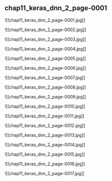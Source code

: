## chap11_keras_dnn_2_page-0001
![[chap11_keras_dnn_2_page-0001.jpg]]

![[chap11_keras_dnn_2_page-0002.jpg]]

![[chap11_keras_dnn_2_page-0003.jpg]]

![[chap11_keras_dnn_2_page-0004.jpg]]

![[chap11_keras_dnn_2_page-0005.jpg]]

![[chap11_keras_dnn_2_page-0006.jpg]]

![[chap11_keras_dnn_2_page-0007.jpg]]

![[chap11_keras_dnn_2_page-0008.jpg]]

![[chap11_keras_dnn_2_page-0009.jpg]]

![[chap11_keras_dnn_2_page-0010.jpg]]

![[chap11_keras_dnn_2_page-0011.jpg]]

![[chap11_keras_dnn_2_page-0012.jpg]]

![[chap11_keras_dnn_2_page-0013.jpg]]

![[chap11_keras_dnn_2_page-0014.jpg]]

![[chap11_keras_dnn_2_page-0015.jpg]]

![[chap11_keras_dnn_2_page-0016.jpg]]

![[chap11_keras_dnn_2_page-0017.jpg]]

